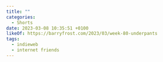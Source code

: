 ```yaml
---
title: ""
categories:
  - Shorts
date: 2023-03-08 10:35:51 +0100
likeOf: https://barryfrost.com/2023/03/week-80-underpants
tags:
  - indieweb
  - internet friends
---
```

